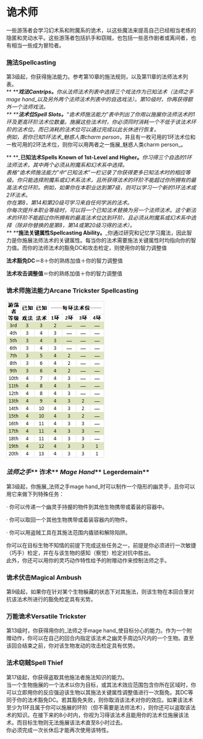 # 诡术师

&#x20;   一些游荡者会学习幻术系和附魔系的诡术，以这些魔法来提高自己已经相当老练的隐匿和灵动水平。这些游荡者包括扒手和窃贼，也包括一些恶作剧者或离间者，也有相当一些成为冒险者。

### **施法Spellcasting**

&#x20;   第3级起，你获得施法能力。参考第10章的施法规则，以及第11章的法师法术列表。\
&#x20;   **    **_**戏法Cantrips。**_你从法师法术列表中选择三个戏法作为已知法术（_法师之手mage hand_以及另外两个法师法术列表中的自选戏法）。第10级时，你再获得额外一个法师戏法。\
&#x20;   **    **_**法术位Spell Slots。**_“诡术师施法能力”表中列出了你用以施展你法师法术的1环及更高环阶法术位数量。施展这些法术时，你必须同时消耗一个不低于该法术环阶的法术位。而已消耗的法术位可以通过完成以此长休进行恢复。\
&#x20;   例如，若你已知1环法术_魅惑人类charm person_，并且有一枚可用的1环法术位和一枚可用的2环法术位，则你可以用两者之一施展_魅惑人类charm person_。

&#x20;   **    **_**已知法术Spells Known of 1st-Level and Higher。**_你习得三个自选的1环法师法术，其中两个必须从附魔系和幻术系中选择。\
&#x20;   表格“诡术师施法能力”中“已知法术”一栏记录了你获得更多已知法术时的相应等级。你只能选择附魔系或幻术系法术，且所获得法术的环阶不能超过你所拥有的最高法术位环阶。例如，如果你在本职业达到第7级，则可以学习一个新的1环法术或2环法术。\
&#x20;   你在第8，第14和第20级可学习来自任何学派的法术。\
&#x20;   你每次提升本职业等级时，可以将一个已知法术替换为另一个法师法术。这个新法术的环阶不能超过你所拥有的最高法术位达到环阶，且必须从附魔系或幻术系中选择（除非你替换的是第8，第14或第20级习得的法术）。\
&#x20;   **    **_**施法关键属性Spellcasting Ability。**_你通过研究和记忆学习魔法，因此智力是你施展法师法术的关键属性。每当你的法术需要施法关键属性时均指向你的智力值。而你的法师法术的豁免DC和攻击检定，则使用你的智力调整值

&#x20;       **法术豁免DC**＝8＋你的熟练加值＋你的智力调整值

&#x20;       **法术攻击调整值**＝你的熟练加值＋你的智力调整值

### **诡术师施法能力Arcane Trickster Spellcasting** 

![诡术师施法能力](<../../../.gitbook/assets/image (2).png>)

### _**法师之手**_** 诈术** _**Mage Hand**_** Legerdemain**

&#x20;   第3级起，你施展_法师之手mage hand_时可以制作一个隐形的幽灵手，且你可以用它来做下列特殊任务：

·   你可以传递一个幽灵手持握的物件到其他生物携带或着装的容器中。

·   你可以取回一个其他生物携带或着装容器内的物件。

·   你可以用盗贼工具在其施法范围内撬锁和解除陷阱。

&#x20;   你可以在目标生物不知情的前提下完成这些任务之一，前提是你必须进行一次敏捷（巧手）检定，并在与该生物的感知（察觉）检定对抗中胜出。\
&#x20;   此外，你还可以用你的灵巧动作特性给予的附赠动作来控制法师之手。

### **诡术伏击Magical Ambush**

&#x20;   第9级起，如果你在针对某个生物躲藏的状态下对其施法，则该生物在本回合里对抗该法术所进行的豁免检定具有劣势。

### **万能诡术Versatile Trickster**

&#x20;   第13级时，你获得用你的_法师之手mage hand_使目标分心的能力。作为一个附赠动作，你可以在自己的回合内指定该法术之幽灵手周边5尺内的一个生物。直至该回合结束之前，你对该生物发动的攻击检定具有优势。

### **法术窃贼Spell Thief**

&#x20;   第17级起，你获得盗取其他施法者施法知识的能力。\
&#x20;   当一个生物施展的一个法术以你为目标，或其法术效应范围包含你所在区域时，你可以立即用你的反应强迫该生物以其施法关键属性调整值进行一次豁免。其DC等同于你的法术豁免DC。若其豁免失败，则你取消该法术对你的效应。如果该法术至少为1环且属于你可以施展的环阶（但不需要是法师法术），则你还可以盗取该法术的知识。在接下来的8小时内，你视为习得该法术且能用你的法术位施展该法术。而目标生物则无法施展该法术直至8小时过去。\
&#x20;   你必须完成一次长休后才能再次使用该特性。
